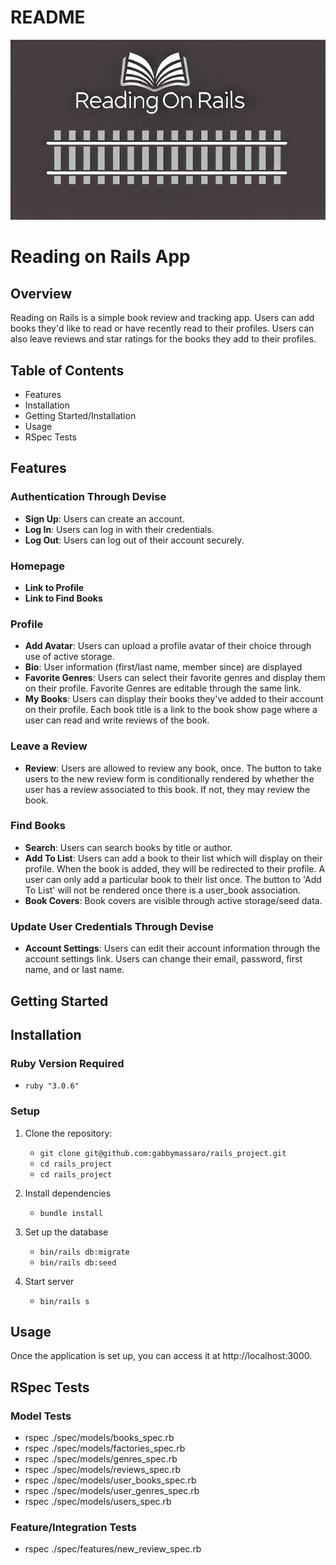 # README

![alt text](app/assets/images/reading_on_rails2.jpg)

# Reading on Rails App

## Overview

Reading on Rails is a simple book review and tracking app. Users can add books they'd like to read or have recently read to their profiles. Users can also leave reviews and star ratings for the books they add to their profiles.

## Table of Contents

- Features
- Installation
- Getting Started/Installation
- Usage
- RSpec Tests

## Features

### Authentication Through Devise

- **Sign Up**: Users can create an account.
- **Log In**: Users can log in with their credentials.
- **Log Out**: Users can log out of their account securely.

### Homepage

- **Link to Profile**
- **Link to Find Books**

### Profile

- **Add Avatar**: Users can upload a profile avatar of their choice through use of active storage.
- **Bio**: User information (first/last name, member since) are displayed
- **Favorite Genres**: Users can select their favorite genres and display them on their profile. Favorite Genres are editable through the same link.
- **My Books**: Users can display their books they've added to their account on their profile. Each book title is a link to the book show page where a user can read and write reviews of the book.

### Leave a Review

- **Review**: Users are allowed to review any book, once. The button to take users to the new review form is conditionally rendered by whether the user has a review associated to this book. If not, they may review the book.

### Find Books

- **Search**: Users can search books by title or author.
- **Add To List**: Users can add a book to their list which will display on their profile. When the book is added, they will be redirected to their profile. A user can only add a particular book to their list once. The button to 'Add To List' will not be rendered once there is a user_book association.
- **Book Covers**: Book covers are visible through active storage/seed data.

### Update User Credentials Through Devise

- **Account Settings**: Users can edit their account information through the account settings link. Users can change their email, password, first name, and or last name.

## Getting Started

## Installation

### Ruby Version Required

- `ruby "3.0.6"`

### Setup

1. Clone the repository:

   - `git clone git@github.com:gabbymassaro/rails_project.git`
   - `cd rails_project`
   - `cd rails_project`

2. Install dependencies

   - `bundle install`

3. Set up the database

   - `bin/rails db:migrate`
   - `bin/rails db:seed`

4. Start server
   - `bin/rails s`

## Usage

Once the application is set up, you can access it at http://localhost:3000.

## RSpec Tests

### Model Tests

- rspec ./spec/models/books_spec.rb
- rspec ./spec/models/factories_spec.rb
- rspec ./spec/models/genres_spec.rb
- rspec ./spec/models/reviews_spec.rb
- rspec ./spec/models/user_books_spec.rb
- rspec ./spec/models/user_genres_spec.rb
- rspec ./spec/models/users_spec.rb

### Feature/Integration Tests

- rspec ./spec/features/new_review_spec.rb

